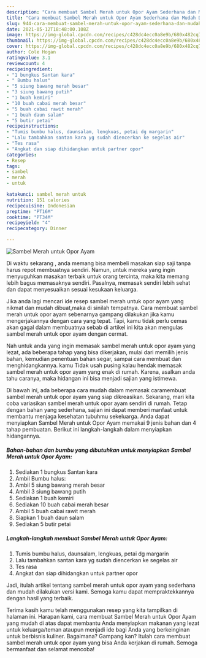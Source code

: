 ```yaml
---
description: "Cara membuat Sambel Merah untuk Opor Ayam Sederhana dan Mudah Dibuat"
title: "Cara membuat Sambel Merah untuk Opor Ayam Sederhana dan Mudah Dibuat"
slug: 944-cara-membuat-sambel-merah-untuk-opor-ayam-sederhana-dan-mudah-dibuat
date: 2021-05-12T18:48:00.108Z
image: https://img-global.cpcdn.com/recipes/c428dc4ecc0a8e9b/680x482cq70/sambel-merah-untuk-opor-ayam-foto-resep-utama.jpg
thumbnail: https://img-global.cpcdn.com/recipes/c428dc4ecc0a8e9b/680x482cq70/sambel-merah-untuk-opor-ayam-foto-resep-utama.jpg
cover: https://img-global.cpcdn.com/recipes/c428dc4ecc0a8e9b/680x482cq70/sambel-merah-untuk-opor-ayam-foto-resep-utama.jpg
author: Cole Hogan
ratingvalue: 3.1
reviewcount: 4
recipeingredient:
- "1 bungkus Santan kara"
- " Bumbu halus"
- "5 siung bawang merah besar"
- "3 siung bawang putih"
- "1 buah kemiri"
- "10 buah cabai merah besar"
- "5 buah cabai rawit merah"
- "1 buah daun salam"
- "5 butir petai"
recipeinstructions:
- "Tumis bumbu halus, daunsalam, lengkuas, petai dg margarin"
- "Lalu tambahkan santan kara yg sudah diencerkan ke segelas air"
- "Tes rasa"
- "Angkat dan siap dihidangkan untuk partner opor"
categories:
- Resep
tags:
- sambel
- merah
- untuk

katakunci: sambel merah untuk 
nutrition: 151 calories
recipecuisine: Indonesian
preptime: "PT16M"
cooktime: "PT34M"
recipeyield: "4"
recipecategory: Dinner

---
```



![Sambel Merah untuk Opor Ayam](https://img-global.cpcdn.com/recipes/c428dc4ecc0a8e9b/680x482cq70/sambel-merah-untuk-opor-ayam-foto-resep-utama.jpg)

Di waktu  sekarang , anda memang bisa membeli masakan siap saji tanpa harus repot membuatnya sendiri. Namun, untuk mereka yang ingin menyuguhkan masakan terbaik untuk orang tercinta, maka kita memang lebih bagus memasaknya sendiri. Pasalnya, memasak sendiri lebih sehat dan dapat menyesuaikan sesuai kesukaan keluarga.

Jika anda lagi mencari ide resep sambel merah untuk opor ayam yang nikmat dan mudah dibuat,maka di sinilah tempatnya. Cara membuat sambel merah untuk opor ayam  sebenarnya gampang dilakukan jika kamu mengerjakannya dengan cara yang tepat. Tapi, kamu tidak perlu cemas akan gagal dalam membuatnya 
sebab di artikel ini kita akan mengulas sambel merah untuk opor ayam dengan cermat.  



Nah untuk anda yang ingin memasak sambel merah untuk opor ayam yang lezat, ada beberapa tahap yang bisa dikerjakan, mulai dari memilih jenis bahan, kemudian penentuan bahan segar, sampai cara membuat dan menghidangkannya. kamu Tidak usah pusing kalau hendak memasak sambel merah untuk opor ayam yang enak di rumah. Karena, asalkan anda  tahu caranya, maka hidangan ini bisa menjadi sajian yang istimewa.

Di bawah ini, ada beberapa cara mudah dalam memasak caramembuat sambel merah untuk opor ayam yang siap dikreasikan. Sekarang, mari kita coba variasikan sambel merah untuk opor ayam sendiri di rumah. Tetap dengan bahan yang sederhana, sajian ini dapat memberi manfaat untuk membantu menjaga kesehatan tubuhmu sekeluarga. Anda dapat menyiapkan Sambel Merah untuk Opor Ayam memakai 9 jenis bahan dan 4 tahap pembuatan. Berikut ini langkah-langkah dalam menyiapkan hidangannya.

<!--inarticleads1-->

##### Bahan-bahan dan bumbu yang dibutuhkan untuk menyiapkan Sambel Merah untuk Opor Ayam:

1. Sediakan 1 bungkus Santan kara
1. Ambil  Bumbu halus:
1. Ambil 5 siung bawang merah besar
1. Ambil 3 siung bawang putih
1. Sediakan 1 buah kemiri
1. Sediakan 10 buah cabai merah besar
1. Ambil 5 buah cabai rawit merah
1. Siapkan 1 buah daun salam
1. Sediakan 5 butir petai




<!--inarticleads2-->

##### Langkah-langkah membuat Sambel Merah untuk Opor Ayam:

1. Tumis bumbu halus, daunsalam, lengkuas, petai dg margarin
1. Lalu tambahkan santan kara yg sudah diencerkan ke segelas air
1. Tes rasa
1. Angkat dan siap dihidangkan untuk partner opor




Jadi, itulah artikel tentang  sambel merah untuk opor ayam  yang sederhana dan mudah dilakukan versi kami. Semoga kamu dapat mempraktekkannya dengan hasil yang terbaik. 

Terima kasih kamu telah menggunakan resep yang kita tampilkan di halaman ini. Harapan kami, cara membuat  Sambel Merah untuk Opor Ayam yang mudah di atas dapat membantu Anda menyiapkan makanan yang lezat untuk keluarga/teman ataupun menjadi ide bagi Anda yang berkeinginan untuk berbisnis kuliner. Bagaimana? Gampang kan? Itulah cara membuat sambel merah untuk opor ayam yang bisa Anda kerjakan di rumah. Semoga bermanfaat dan selamat mencoba!

